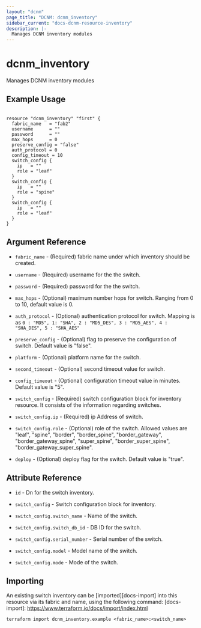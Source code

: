 ```yaml
---
layout: "dcnm"
page_title: "DCNM: dcnm_inventory"
sidebar_current: "docs-dcnm-resource-inventory"
description: |-
  Manages DCNM inventory modules
---
```


# dcnm_inventory #
Manages DCNM inventory modules

## Example Usage ##

```hcl

resource "dcnm_inventory" "first" {
  fabric_name   = "fab2"
  username      = ""
  password      = ""
  max_hops      = 0
  preserve_config = "false"
  auth_protocol = 0
  config_timeout = 10
  switch_config {
    ip   = ""
    role = "leaf"
  }
  switch_config {
    ip   = ""
    role = "spine"
  }
  switch_config {
    ip   = ""
    role = "leaf"
  }
}

```


## Argument Reference ##

* `fabric_name` - (Required) fabric name under which inventory should be created.
* `username` - (Required) username for the the switch.
* `password` - (Required) password for the the switch.
* `max_hops` - (Optional) maximum number hops for switch. Ranging from 0 to 10, default value is 0.
* `auth_protocol` - (Optional) authentication protocol for switch. Mapping is as `0 : "MD5", 1: "SHA", 2 : "MD5_DES", 3 : "MD5_AES", 4 : "SHA_DES", 5 : "SHA_AES"`
* `preserve_config` - (Optional) flag to preserve the configuration of switch. Default value is "false".
* `platform` - (Optional) platform name for the switch.
* `second_timeout` - (Optional) second timeout value for switch.
* `config_timeout` - (Optional) configuration timeout value in minutes. Default value is "5".

* `switch_config` - (Required) switch configuration block for inventory resource. It consists of the information regarding switches.
* `switch_config.ip` - (Required) ip Address of switch.
* `switch_config.role` - (Optional) role of the switch. Allowed values are "leaf", "spine", "border", "border_spine", "border_gateway", "border_gateway_spine", "super_spine", "border_super_spine", "border_gateway_super_spine".

* `deploy` - (Optional) deploy flag for the switch. Default value is "true".

## Attribute Reference

* `id` - Dn for the switch inventory.

* `switch_config` - Switch configuration block for inventory.
* `switch_config.switch_name` - Name of the switch.
* `switch_config.switch_db_id` - DB ID for the switch.
* `switch_config.serial_number` - Serial number of the switch.
* `switch_config.model` - Model name of the switch.
* `switch_config.mode` - Mode of the switch.

## Importing ##

An existing switch inventory can be [imported][docs-import] into this resource via its fabric and name, using the following command:
[docs-import]: https://www.terraform.io/docs/import/index.html


```
terraform import dcnm_inventory.example <fabric_name>:<switch_name>
```